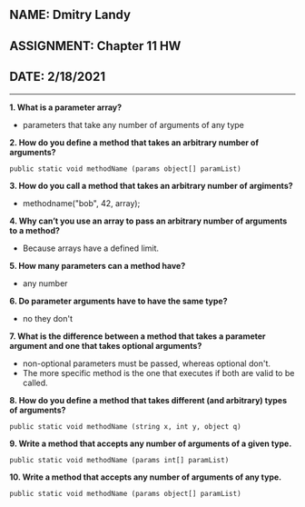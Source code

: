 ## NAME: Dmitry Landy
## ASSIGNMENT: Chapter 11 HW
## DATE: 2/18/2021
---
**1. What is a parameter array?**

- parameters that take any number of arguments of any type

**2. How do you define a method that takes an arbitrary number of arguments?**
```
public static void methodName (params object[] paramList)
```
**3. How do you call a method that takes an arbitrary number of argiments?**

- methodname("bob", 42, array);

**4. Why can’t you use an array to pass an arbitrary number of arguments to a method?**

- Because arrays have a defined limit.

**5. How many parameters can a method have?**

- any number

**6. Do parameter arguments have to have the same type?**

- no they don't

**7. What is the difference between a method that takes a parameter argument and one that takes optional arguments?**

- non-optional parameters must be passed, whereas optional don't.
- The more specific method is the one that executes if both are valid to be called.

**8. How do you define a method that takes different (and arbitrary) types of arguments?**
```
public static void methodName (string x, int y, object q)
```

**9. Write a method that accepts any number of arguments of a given type.**
```
public static void methodName (params int[] paramList)
```

**10. Write a method that accepts any number of arguments of any type.**
```
public static void methodName (params object[] paramList)
```